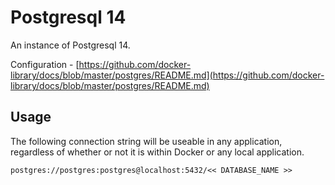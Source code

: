 # Postgresql 14

An instance of Postgresql 14.

Configuration - [https://github.com/docker-library/docs/blob/master/postgres/README.md](https://github.com/docker-library/docs/blob/master/postgres/README.md)

## Usage

The following connection string will be useable in any application, regardless of whether or not it is within Docker or any local application.

```
postgres://postgres:postgres@localhost:5432/<< DATABASE_NAME >>
```
